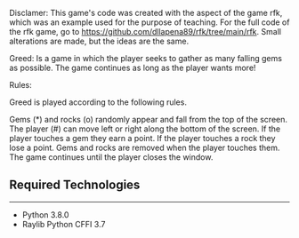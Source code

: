 
Disclamer: This game's code was created with the aspect of the game rfk, which was an example used for the purpose of teaching. 
           For the full code of the rfk game, go to https://github.com/dllapena89/rfk/tree/main/rfk.
           Small alterations are made, but the ideas are the same.



Greed: Is a game in which the player seeks to gather as many falling gems as possible. The game continues as long as the player wants more!

Rules:

Greed is played according to the following rules.

Gems (*) and rocks (o) randomly appear and fall from the top of the screen.
The player (#) can move left or right along the bottom of the screen.
If the player touches a gem they earn a point.
If the player touches a rock they lose a point.
Gems and rocks are removed when the player touches them.
The game continues until the player closes the window.


## Required Technologies
---
* Python 3.8.0
* Raylib Python CFFI 3.7
